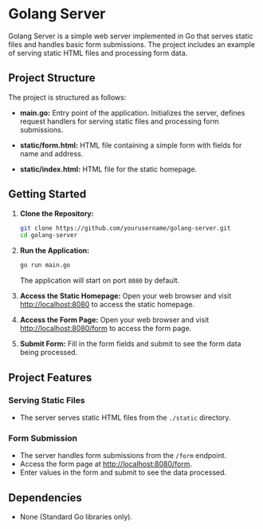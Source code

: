 
# Golang Server

Golang Server is a simple web server implemented in Go that serves static files and handles basic form submissions. The project includes an example of serving static HTML files and processing form data.

## Project Structure

The project is structured as follows:

- **main.go:** Entry point of the application. Initializes the server, defines request handlers for serving static files and processing form submissions.

- **static/form.html:** HTML file containing a simple form with fields for name and address.

- **static/index.html:** HTML file for the static homepage.

## Getting Started

1. **Clone the Repository:**
   ```bash
   git clone https://github.com/yourusername/golang-server.git
   cd golang-server
   ```

2. **Run the Application:**
   ```bash
   go run main.go
   ```
   The application will start on port `8080` by default.

3. **Access the Static Homepage:**
   Open your web browser and visit [http://localhost:8080](http://localhost:8080) to access the static homepage.

4. **Access the Form Page:**
   Open your web browser and visit [http://localhost:8080/form](http://localhost:8080/form) to access the form page.

5. **Submit Form:**
   Fill in the form fields and submit to see the form data being processed.

## Project Features

### Serving Static Files

- The server serves static HTML files from the `./static` directory.

### Form Submission

- The server handles form submissions from the `/form` endpoint.
- Access the form page at [http://localhost:8080/form](http://localhost:8080/form).
- Enter values in the form and submit to see the data processed.

## Dependencies

- None (Standard Go libraries only).
